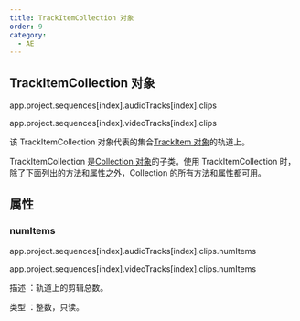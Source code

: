 ```yaml
---
title: TrackItemCollection 对象
order: 9
category:
  - AE
---
```


## TrackItemCollection 对象

app.project.sequences[index].audioTracks[index].clips

app.project.sequences[index].videoTracks[index].clips

该 TrackItemCollection 对象代表的集合[TrackItem 对象](https://ppro-scripting.docsforadobe.dev/item/trackitem.html#trackitem)的轨道上。

TrackItemCollection 是[Collection 对象](https://ppro-scripting.docsforadobe.dev/collection/collection.html#collection)的子类。使用
TrackItemCollection 时，除了下面列出的方法和属性之外，Collection 的所有方法和属性都可用。

## 属性

### numItems

app.project.sequences[index].audioTracks[index].clips.numItems

app.project.sequences[index].videoTracks[index].clips.numItems

描述 ：轨道上的剪辑总数。

类型 ：整数，只读。

